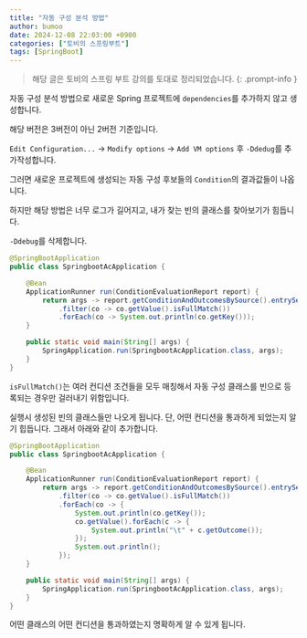 ```yaml
---
title: "자동 구성 분석 방법"
author: bumoo
date: 2024-12-08 22:03:00 +0900
categories: ["토비의 스프링부트"]
tags: [SpringBoot]
---
```


> 해당 글은 토비의 스프링 부트 강의를 토대로 정리되었습니다.
{: .prompt-info }


자동 구성 분석 방법으로 새로운 Spring 프로젝트에 `dependencies`를 추가하지 않고 생성합니다.

해당 버전은 3버전이 아닌 2버전 기준입니다.

`Edit Configuration...` → `Modify options` → `Add VM options` 후 `-Ddedug`를 추가작성합니다.

그러면 새로운 프로젝트에 생성되는 자동 구성 후보들의 `Condition`의 결과값들이 나옵니다.

하지만 해당 방법은 너무 로그가 길어지고, 내가 찾는 빈의 클래스를 찾아보기가 힘듭니다.

`-Ddebug`를 삭제합니다.

```java
@SpringBootApplication
public class SpringbootAcApplication {

    @Bean
    ApplicationRunner run(ConditionEvaluationReport report) {
        return args -> report.getConditionAndOutcomesBySource().entrySet().stream()
            .filter(co -> co.getValue().isFullMatch())
            .forEach(co -> System.out.println(co.getKey()));
    }

    public static void main(String[] args) {  
        SpringApplication.run(SpringbootAcApplication.class, args);
    }
}
```

`isFullMatch()`는 여러 컨디션 조건들을 모두 매칭해서 자동 구성 클래스를 빈으로 등록되는 경우만 걸러내기 위함입니다.

실행시 생성된 빈의 클래스들만 나오게 됩니다. 단, 어떤 컨디션을 통과하게 되었는지 알기 힙듭니다. 그래서 아래와 같이 추가합니다.


```java
@SpringBootApplication
public class SpringbootAcApplication {

    @Bean
    ApplicationRunner run(ConditionEvaluationReport report) {
        return args -> report.getConditionAndOutcomesBySource().entrySet().stream()
            .filter(co -> co.getValue().isFullMatch())
            .forEach(co -> {
                System.out.println(co.getKey());
                co.getValue().forEach(c -> {
                    System.out.println("\t" + c.getOutcome());
                });
                System.out.println();
            });
    }

    public static void main(String[] args) {
        SpringApplication.run(SpringbootAcApplication.class, args);
    }
}
```

어떤 클래스의 어떤 컨디션을 통과하였는지 명확하게 알 수 있게 됩니다.




